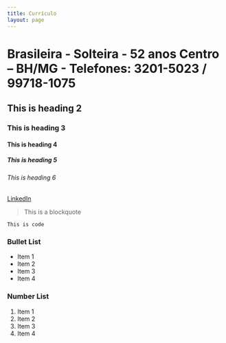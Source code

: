 ```yaml
---
title: Currículo
layout: page
---
```


# Brasileira - Solteira - 52 anos	Centro – BH/MG - Telefones: 3201-5023 / 99718-1075
## This is heading 2
### This is heading 3
#### This is heading 4
##### This is heading 5
###### This is heading 6

[LinkedIn](https://www.linkedin.com/in/claudia-kenia/)

> This is a blockquote

`This is code`

### Bullet List
* Item 1
* Item 2
* Item 3
* Item 4

### Number List
1. Item 1
2. Item 2
3. Item 3
4. Item 4